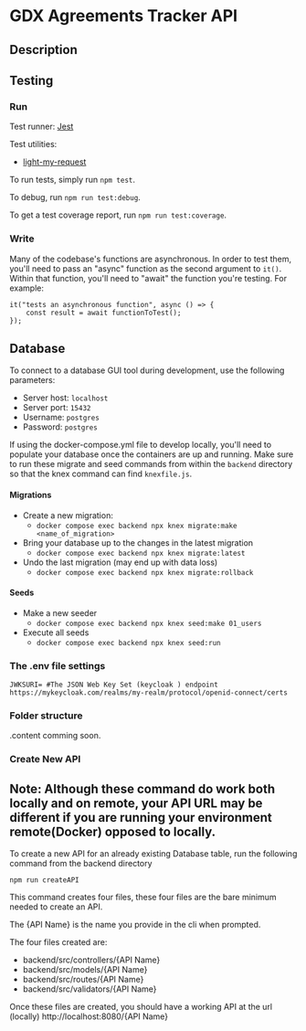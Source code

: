 # GDX Agreements Tracker API

## Description


## Testing

### Run

Test runner: [Jest](https://jestjs.io/)

Test utilities:
- [light-my-request](https://www.fastify.io/docs/latest/Guides/Testing/#benefits-of-using-fastifyinject)

To run tests, simply run `npm test`.

To debug, run `npm run test:debug`.

To get a test coverage report, run `npm run test:coverage`.

### Write
Many of the codebase's functions are asynchronous. In order to test them, you'll need to pass an "async" function as the second argument to `it()`. Within that function, you'll need to "await" the function you're testing. For example:

```
it("tests an asynchronous function", async () => {
    const result = await functionToTest();
});
```

## Database

To connect to a database GUI tool during development, use the following parameters:

- Server host: `localhost`
- Server port: `15432`
- Username: `postgres`
- Password: `postgres`

If using the docker-compose.yml file to develop locally, you'll need to populate your database once the containers are up and running. Make sure to run these migrate and seed commands from within the `backend` directory so that the knex command can find `knexfile.js`.

#### Migrations
* Create a new migration:
    * `docker compose exec backend npx knex migrate:make <name_of_migration>`
* Bring your database up to the changes in the latest migration
    * `docker compose exec backend npx knex migrate:latest`
* Undo the last migration (may end up with data loss)
    * `docker compose exec backend npx knex migrate:rollback`

#### Seeds
* Make a new seeder
    * `docker compose exec backend npx knex seed:make 01_users`
* Execute all seeds
    * `docker compose exec backend npx knex seed:run`

### The .env file settings
```JWKSURI= #The JSON Web Key Set (keycloak ) endpoint https://mykeycloak.com/realms/my-realm/protocol/openid-connect/certs```

### Folder structure
.content comming soon.

### Create New API 
## Note: Although these command do work both locally and on remote, your API URL may be different if you are running your environment remote(Docker) opposed to locally.

To create a new API for an already existing Database table, run the following command from the backend directory 
```
npm run createAPI
```
This command creates four files, these four files are the bare minimum needed to create an API. 

The {API Name} is the name you provide in the cli when prompted.

The four files created are:
* backend/src/controllers/{API Name}
* backend/src/models/{API Name}
* backend/src/routes/{API Name}
* backend/src/validators/{API Name}

Once these files are created, you should have a working API at the url (locally) http://localhost:8080/{API Name}
